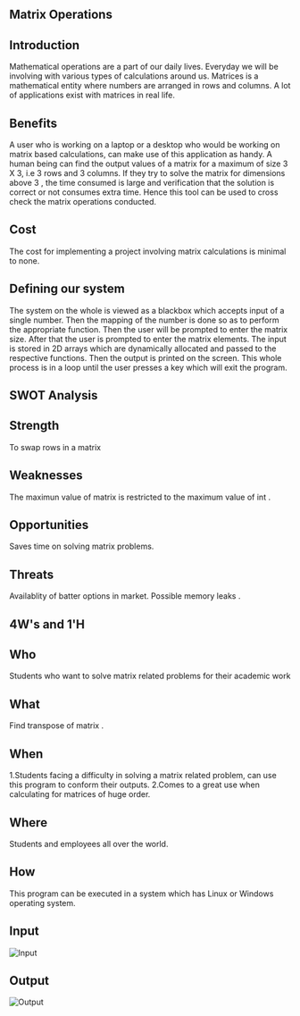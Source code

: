 

## Matrix Operations


## Introduction
Mathematical operations are a part of our daily lives. Everyday we will be involving with various types of calculations around us. Matrices is a mathematical entity where numbers are arranged in rows and columns. A lot of applications exist with matrices in real life.

## Benefits
A user who is working on a laptop or a desktop who would be working on matrix based calculations, can make use of this application as handy. A human being can find the output values of a matrix for a maximum of size 3 X 3, i.e 3 rows and 3 columns. If they try to solve the matrix for dimensions above 3 , the time consumed is large and verification that the solution is correct or not consumes extra time. Hence this tool can be used to cross check the matrix operations conducted.

## Cost
The cost for implementing a project involving matrix calculations is minimal to none. 

## Defining our system
The system on the whole is viewed as a blackbox which accepts input of a single number. Then the mapping of the number is done so as to perform the appropriate function. Then the user will be prompted to enter the matrix size. After that the user is prompted to enter the matrix elements. The input is stored in 2D arrays which are dynamically allocated and passed to the respective functions. Then the output is printed on the screen. This whole process is in a loop until the user presses a key which will exit the program.

## SWOT Analysis

## Strength
To swap rows in a matrix

## Weaknesses
The maximun value of matrix is restricted to the maximum value of int .

## Opportunities
Saves time on solving matrix problems.

## Threats 
Availablity of batter options in market.
Possible memory leaks .



## 4W's and 1'H

## Who
Students who want to solve matrix related problems for their academic work

## What
Find transpose of matrix .

## When
1.Students facing a difficulty in solving a matrix related problem, can use this program to conform their outputs.
2.Comes to a great use when calculating for matrices of huge order.


## Where
Students and employees  all over the world.

## How
This program can be executed in a system which has Linux or Windows operating system.

## Input
![Input ](https://user-images.githubusercontent.com/98769359/155468462-4da610e9-13d0-4447-b359-11f1fea84f9a.png)


## Output

![Output](https://user-images.githubusercontent.com/98769359/153611352-4748204b-dd08-4e84-82b5-0d57c6ab8a1f.png)



